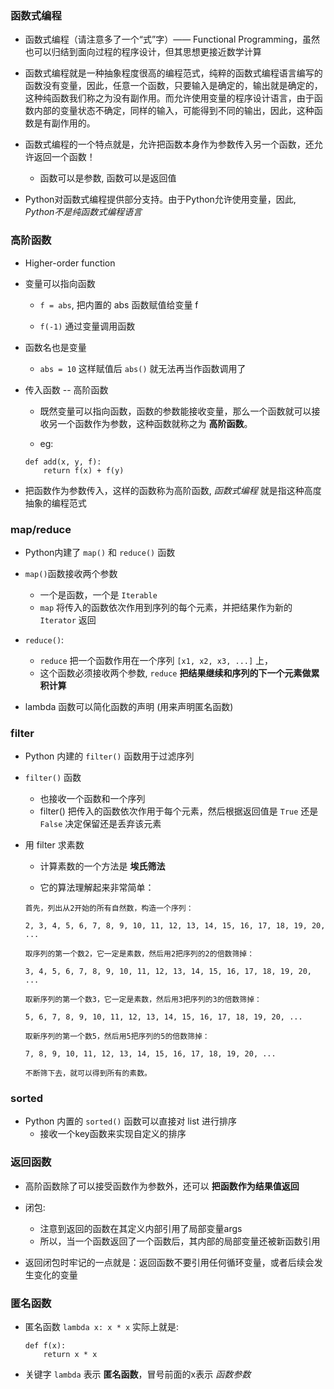 ### 函数式编程
* 函数式编程（请注意多了一个“式”字）—— Functional Programming，虽然也可以归结到面向过程的程序设计，但其思想更接近数学计算

* 函数式编程就是一种抽象程度很高的编程范式，纯粹的函数式编程语言编写的函数没有变量，因此，任意一个函数，只要输入是确定的，输出就是确定的，这种纯函数我们称之为没有副作用。而允许使用变量的程序设计语言，由于函数内部的变量状态不确定，同样的输入，可能得到不同的输出，因此，这种函数是有副作用的。

* 函数式编程的一个特点就是，允许把函数本身作为参数传入另一个函数，还允许返回一个函数！
    * 函数可以是参数, 函数可以是返回值

* Python对函数式编程提供部分支持。由于Python允许使用变量，因此, *Python不是纯函数式编程语言*



### 高阶函数
* Higher-order function

* 变量可以指向函数
    * `f = abs`, 把内置的 abs 函数赋值给变量 f

    * `f(-1)` 通过变量调用函数

* 函数名也是变量
    * `abs = 10` 这样赋值后 `abs()` 就无法再当作函数调用了

* 传入函数 -- 高阶函数
    * 既然变量可以指向函数，函数的参数能接收变量，那么一个函数就可以接收另一个函数作为参数，这种函数就称之为 **高阶函数**。

    * eg:
    ```
    def add(x, y, f):
        return f(x) + f(y)
    ```

* 把函数作为参数传入，这样的函数称为高阶函数, *函数式编程* 就是指这种高度抽象的编程范式



### map/reduce
* Python内建了 `map()` 和 `reduce()` 函数

* `map()`函数接收两个参数
    * 一个是函数，一个是 `Iterable`
    * `map` 将传入的函数依次作用到序列的每个元素，并把结果作为新的 `Iterator` 返回

* `reduce()`:
    * `reduce` 把一个函数作用在一个序列 `[x1, x2, x3, ...]` 上，
    * 这个函数必须接收两个参数, `reduce` **把结果继续和序列的下一个元素做累积计算**

* lambda 函数可以简化函数的声明 (用来声明匿名函数)



### filter
* Python 内建的 `filter()` 函数用于过滤序列

* `filter()` 函数
    * 也接收一个函数和一个序列
    * filter() 把传入的函数依次作用于每个元素，然后根据返回值是 `True` 还是 `False` 决定保留还是丢弃该元素


* 用 filter 求素数
    * 计算素数的一个方法是 **埃氏筛法**

    * 它的算法理解起来非常简单：
    ```
    首先，列出从2开始的所有自然数，构造一个序列：

    2, 3, 4, 5, 6, 7, 8, 9, 10, 11, 12, 13, 14, 15, 16, 17, 18, 19, 20, ...

    取序列的第一个数2，它一定是素数，然后用2把序列的2的倍数筛掉：

    3, 4, 5, 6, 7, 8, 9, 10, 11, 12, 13, 14, 15, 16, 17, 18, 19, 20, ...

    取新序列的第一个数3，它一定是素数，然后用3把序列的3的倍数筛掉：

    5, 6, 7, 8, 9, 10, 11, 12, 13, 14, 15, 16, 17, 18, 19, 20, ...

    取新序列的第一个数5，然后用5把序列的5的倍数筛掉：

    7, 8, 9, 10, 11, 12, 13, 14, 15, 16, 17, 18, 19, 20, ...

    不断筛下去，就可以得到所有的素数。
    ```

### sorted
* Python 内置的 `sorted()` 函数可以直接对 list 进行排序
    * 接收一个key函数来实现自定义的排序



### 返回函数
* 高阶函数除了可以接受函数作为参数外，还可以 **把函数作为结果值返回**

* 闭包:
    * 注意到返回的函数在其定义内部引用了局部变量args
    * 所以，当一个函数返回了一个函数后，其内部的局部变量还被新函数引用

* 返回闭包时牢记的一点就是：返回函数不要引用任何循环变量，或者后续会发生变化的变量



### 匿名函数
* 匿名函数 `lambda x: x * x` 实际上就是:
    ```
    def f(x):
        return x * x
    ```

* 关键字 `lambda` 表示 **匿名函数**，冒号前面的x表示 *函数参数*
